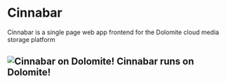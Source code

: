 Cinnabar
========

Cinnabar is a single page web app frontend for the Dolomite cloud media storage platform

![Cinnabar on Dolomite!](https://upload.wikimedia.org/wikipedia/commons/thumb/9/9e/Cinnabar_on_Dolomite.jpg/320px-Cinnabar_on_Dolomite.jpg)
Cinnabar runs on Dolomite!
--------------------------
